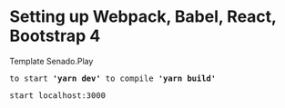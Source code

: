 <h1>Setting up Webpack, Babel, React, Bootstrap 4</h1>

<p>Template Senado.Play</p>

<pre>to start <strong>'yarn dev'</strong> to compile <strong>'yarn build'</strong></pre>

<pre>start localhost:3000</pre>